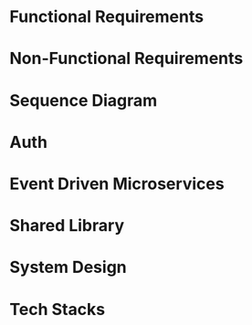 # Functional Requirements

# Non-Functional Requirements

# Sequence Diagram

# Auth

# Event Driven Microservices

# Shared Library

# System Design

# Tech Stacks
